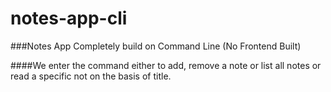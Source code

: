 # notes-app-cli

###Notes App Completely build on Command Line (No Frontend Built)

####We enter the command either to add, remove a note or list all notes or read a specific not on the basis of title.

